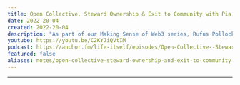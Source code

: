 ```yaml
---
title: Open Collective, Steward Ownership & Exit to Community with Pia Mancini
date: 2022-20-04
created: 2022-20-04
description: "As part of our Making Sense of Web3 series, Rufus Pollock speaks with Pia Mancini on Open Collective, steward ownership and exit to community."
youtube: https://youtu.be/C2KYJiQVtIM
podcast: https://anchor.fm/life-itself/episodes/Open-Collective--Steward-Ownership--Exit-to-Community-with-Pia-Mancini-e1hkltv/a-a7gpq18
featured: false
aliases: notes/open-collective-steward-ownership-and-exit-to-community.md
---
```


***
